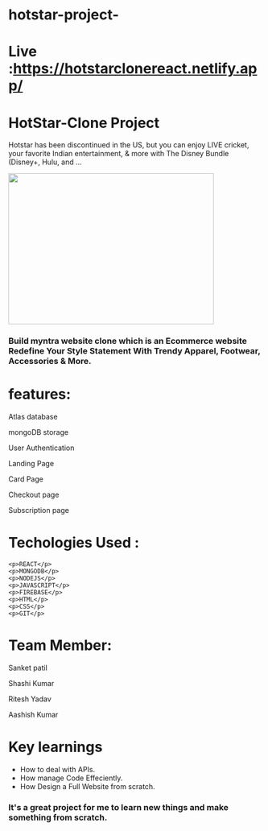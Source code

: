 # hotstar-project-
# Live :https://hotstarclonereact.netlify.app/




# HotStar-Clone Project
<p>Hotstar has been discontinued in the US, but you can enjoy LIVE cricket, your favorite Indian entertainment, & more with The Disney Bundle (Disney+, Hulu, and ...</p>
<img src="https://aashishkumar321.netlify.app/images/projects/puma.gif" width="90%" height="300" align="center"/>
<h3>Build myntra website clone which is an Ecommerce website Redefine Your Style Statement With Trendy Apparel, Footwear, Accessories & More. </h3>


# features:
<p>Atlas database</p>
<p>mongoDB storage</p>
<p>User Authentication</p>
<p>Landing Page</p>
<p>Card Page</p>
<p>Checkout page</p>
<p>Subscription page</p>


# Techologies Used :
    <p>REACT</p>
    <p>MONGODB</p>
    <p>NODEJS</p>
    <p>JAVASCRIPT</p>
    <p>FIREBASE</p>
    <p>HTML</p>
    <p>CSS</p>
    <p>GIT</p>

# Team Member:
<p>Sanket patil</p>
<p>Shashi Kumar</p>
<p>Ritesh Yadav</p>
<p>Aashish Kumar</p>






# Key learnings

- How to deal with APIs.
- How manage Code  Effeciently.
- How Design  a Full Website from scratch.

<h3>It's a great project for me to  learn new things  and make something from scratch.</h3>

